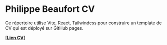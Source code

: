 # Philippe Beaufort CV

Ce répertoire utilise Vite, React, Tailwindcss pour construire un template de CV qui est déployé sur GitHub pages.

[[**Lien CV**]](https://cv.beaufort.dev)
